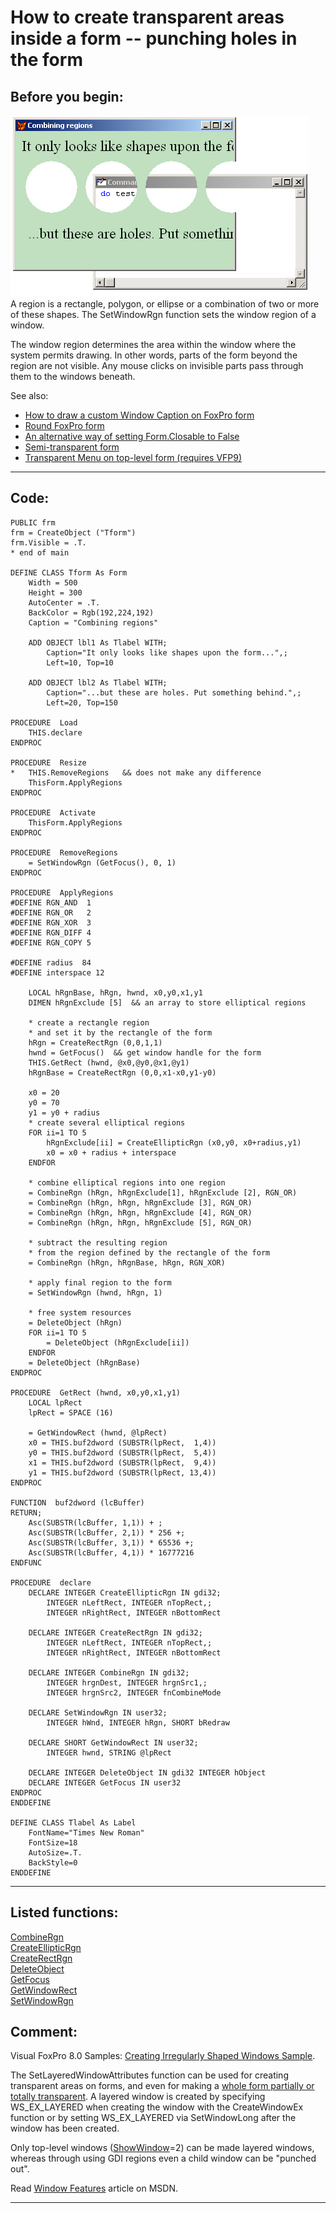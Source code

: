 
# How to create transparent areas inside a form -- punching holes in the form

## Before you begin:
![](../images/holes.png)  
A region is a rectangle, polygon, or ellipse or a combination of two or more of these shapes. The SetWindowRgn function sets the window region of a window.   

The window region determines the area within the window where the system permits drawing. In other words, parts of the form beyond the region are not visible. Any mouse clicks on invisible parts pass through them to the windows beneath.  

See also:

* [How to draw a custom Window Caption on FoxPro form](sample_499.md)  
* [Round FoxPro form](sample_143.md)  
* [An alternative way of setting Form.Closable to False](sample_127.md)  
* [Semi-transparent form](sample_453.md)  
* [Transparent Menu on top-level form (requires VFP9) ](sample_496.md)  

  
***  


## Code:
```foxpro  
PUBLIC frm
frm = CreateObject ("Tform")
frm.Visible = .T.
* end of main

DEFINE CLASS Tform As Form
	Width = 500
	Height = 300
	AutoCenter = .T.
	BackColor = Rgb(192,224,192)
	Caption = "Combining regions"
	
	ADD OBJECT lbl1 As Tlabel WITH;
		Caption="It only looks like shapes upon the form...",;
		Left=10, Top=10
	
	ADD OBJECT lbl2 As Tlabel WITH;
		Caption="...but these are holes. Put something behind.",;
		Left=20, Top=150

PROCEDURE  Load
	THIS.declare
ENDPROC

PROCEDURE  Resize
*	THIS.RemoveRegions   && does not make any difference
	ThisForm.ApplyRegions
ENDPROC

PROCEDURE  Activate
	ThisForm.ApplyRegions
ENDPROC

PROCEDURE  RemoveRegions
	= SetWindowRgn (GetFocus(), 0, 1)
ENDPROC

PROCEDURE  ApplyRegions
#DEFINE RGN_AND  1
#DEFINE RGN_OR   2
#DEFINE RGN_XOR  3
#DEFINE RGN_DIFF 4
#DEFINE RGN_COPY 5

#DEFINE radius  84
#DEFINE interspace 12

	LOCAL hRgnBase, hRgn, hwnd, x0,y0,x1,y1
	DIMEN hRgnExclude [5]  && an array to store elliptical regions

	* create a rectangle region
	* and set it by the rectangle of the form
	hRgn = CreateRectRgn (0,0,1,1)
	hwnd = GetFocus()  && get window handle for the form
	THIS.GetRect (hwnd, @x0,@y0,@x1,@y1)
	hRgnBase = CreateRectRgn (0,0,x1-x0,y1-y0)

	x0 = 20
	y0 = 70
	y1 = y0 + radius
	* create several elliptical regions
	FOR ii=1 TO 5
		hRgnExclude[ii] = CreateEllipticRgn (x0,y0, x0+radius,y1)
 		x0 = x0 + radius + interspace
	ENDFOR

	* combine elliptical regions into one region
	= CombineRgn (hRgn, hRgnExclude[1], hRgnExclude [2], RGN_OR)
	= CombineRgn (hRgn, hRgn, hRgnExclude [3], RGN_OR)
	= CombineRgn (hRgn, hRgn, hRgnExclude [4], RGN_OR)
	= CombineRgn (hRgn, hRgn, hRgnExclude [5], RGN_OR)

	* subtract the resulting region
	* from the region defined by the rectangle of the form
	= CombineRgn (hRgn, hRgnBase, hRgn, RGN_XOR)

	* apply final region to the form
	= SetWindowRgn (hwnd, hRgn, 1)
	
	* free system resources
	= DeleteObject (hRgn)
	FOR ii=1 TO 5
		= DeleteObject (hRgnExclude[ii])
	ENDFOR
	= DeleteObject (hRgnBase)
ENDPROC

PROCEDURE  GetRect (hwnd, x0,y0,x1,y1)
	LOCAL lpRect
	lpRect = SPACE (16)

	= GetWindowRect (hwnd, @lpRect)
	x0 = THIS.buf2dword (SUBSTR(lpRect,  1,4))
	y0 = THIS.buf2dword (SUBSTR(lpRect,  5,4))
	x1 = THIS.buf2dword (SUBSTR(lpRect,  9,4))
	y1 = THIS.buf2dword (SUBSTR(lpRect, 13,4))
ENDPROC

FUNCTION  buf2dword (lcBuffer)
RETURN;
	Asc(SUBSTR(lcBuffer, 1,1)) + ;
	Asc(SUBSTR(lcBuffer, 2,1)) * 256 +;
	Asc(SUBSTR(lcBuffer, 3,1)) * 65536 +;
	Asc(SUBSTR(lcBuffer, 4,1)) * 16777216
ENDFUNC

PROCEDURE  declare
	DECLARE INTEGER CreateEllipticRgn IN gdi32;
		INTEGER nLeftRect, INTEGER nTopRect,;
		INTEGER nRightRect, INTEGER nBottomRect

	DECLARE INTEGER CreateRectRgn IN gdi32;
		INTEGER nLeftRect, INTEGER nTopRect,;
		INTEGER nRightRect, INTEGER nBottomRect

	DECLARE INTEGER CombineRgn IN gdi32;
		INTEGER hrgnDest, INTEGER hrgnSrc1,;
		INTEGER hrgnSrc2, INTEGER fnCombineMode

	DECLARE SetWindowRgn IN user32;
		INTEGER hWnd, INTEGER hRgn, SHORT bRedraw

	DECLARE SHORT GetWindowRect IN user32;
		INTEGER hwnd, STRING @lpRect

	DECLARE INTEGER DeleteObject IN gdi32 INTEGER hObject
	DECLARE INTEGER GetFocus IN user32
ENDPROC
ENDDEFINE

DEFINE CLASS Tlabel As Label
	FontName="Times New Roman"
	FontSize=18
	AutoSize=.T.
	BackStyle=0
ENDDEFINE  
```  
***  


## Listed functions:
[CombineRgn](../libraries/gdi32/CombineRgn.md)  
[CreateEllipticRgn](../libraries/gdi32/CreateEllipticRgn.md)  
[CreateRectRgn](../libraries/gdi32/CreateRectRgn.md)  
[DeleteObject](../libraries/gdi32/DeleteObject.md)  
[GetFocus](../libraries/user32/GetFocus.md)  
[GetWindowRect](../libraries/user32/GetWindowRect.md)  
[SetWindowRgn](../libraries/user32/SetWindowRgn.md)  

## Comment:
Visual FoxPro 8.0 Samples: <a href="http://msdn.microsoft.com/library/default.asp?url=/library/en-us/dv_foxhelp/html/samirregular_shaped_windows.asp">Creating Irregularly Shaped Windows Sample</a>.  
  
The SetLayeredWindowAttributes function can be used for creating transparent areas on forms, and even for making a <a href="?example=453">whole form partially or totally transparent</a>. A layered window is created by specifying WS_EX_LAYERED when creating the window with the CreateWindowEx function or by setting WS_EX_LAYERED via SetWindowLong after the window has been created.  
  
Only top-level windows (<a href="http://msdn.microsoft.com/en-us/library/h0ea0kz8(v=vs.80).aspx">ShowWindow</a>=2) can be made layered windows, whereas through using GDI regions even a child window can be "punched out".  
  
Read <a href="http://msdn.microsoft.com/library/default.asp?url=/library/en-us/winui/winui/windowsuserinterface/windowing/windows/windowfeatures.asp">Window Features</a> article on MSDN.  
  
***  


